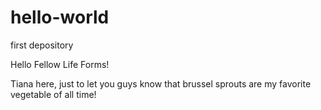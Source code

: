 # hello-world
first depository


Hello Fellow Life Forms!

Tiana here, just to let you guys know that brussel
sprouts are my favorite vegetable of all time!

